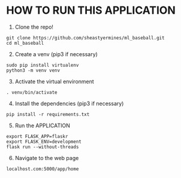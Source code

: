 # HOW TO RUN THIS APPLICATION

  1. Clone the repo!

    git clone https://github.com/sheastyermines/ml_baseball.git
    cd ml_baseball

  2. Create a venv (pip3 if necessary)

    sudo pip install virtualenv
    python3 -m venv venv

  3. Activate the virtual environment

    . venv/bin/activate

  4. Install the dependencies (pip3 if necessary)

    pip install -r requirements.txt

  5. Run the APPLICATION

    export FLASK_APP=flaskr
    export FLASK_ENV=development
    flask run --without-threads

  6. Navigate to the web page

    localhost.com:5000/app/home
